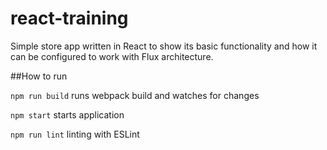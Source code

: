 # react-training

Simple store app written in React to show its basic functionality and how it can be configured to work with Flux architecture.

##How to run

`npm run build` runs webpack build and watches for changes

`npm start` starts application

`npm run lint` linting with ESLint
